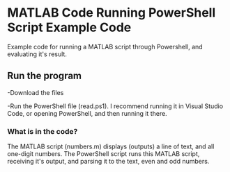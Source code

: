# MATLAB Code Running PowerShell Script Example Code
Example code for running a MATLAB script through Powershell, and evaluating it's result.

## Run the program 

-Download the files

-Run the PowerShell file (read.ps1). I recommend running it in Visual Studio Code, or opening PowerShell, and then running it there.


### What is in the code?
The MATLAB script (numbers.m) displays (outputs) a line of text, and all one-digit numbers.
The PowerShell script runs this MATLAB script, receiving it's output, and parsing it to the text, even and odd numbers.



